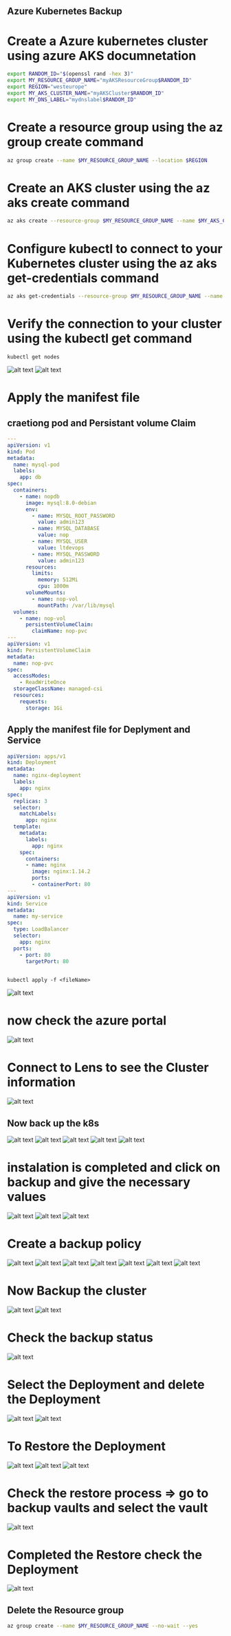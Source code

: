 Azure Kubernetes Backup
----------------------------

# Create a Azure kubernetes cluster using azure AKS documnetation 
 
```bash
export RANDOM_ID="$(openssl rand -hex 3)"
export MY_RESOURCE_GROUP_NAME="myAKSResourceGroup$RANDOM_ID"
export REGION="westeurope"
export MY_AKS_CLUSTER_NAME="myAKSCluster$RANDOM_ID"
export MY_DNS_LABEL="mydnslabel$RANDOM_ID"
```
# Create a resource group using the az group create command
```bash
az group create --name $MY_RESOURCE_GROUP_NAME --location $REGION
```
# Create an AKS cluster using the az aks create command

```bash
az aks create --resource-group $MY_RESOURCE_GROUP_NAME --name $MY_AKS_CLUSTER_NAME --node-count 1 --generate-ssh-keys
```
# Configure kubectl to connect to your Kubernetes cluster using the az aks get-credentials command
```bash
az aks get-credentials --resource-group $MY_RESOURCE_GROUP_NAME --name $MY_AKS_CLUSTER_NAME
```
# Verify the connection to your cluster using the kubectl get command
```
kubectl get nodes
```
![alt text](images/backup1.png)
![alt text](images/backup2.png)
# Apply the manifest file 
##  craetiong pod and Persistant volume Claim
```yaml
---
apiVersion: v1
kind: Pod
metadata:
  name: mysql-pod
  labels:
    app: db
spec:
  containers:
    - name: nopdb
      image: mysql:8.0-debian
      env:
        - name: MYSQL_ROOT_PASSWORD
          value: admin123
        - name: MYSQL_DATABASE
          value: nop
        - name: MYSQL_USER
          value: ltdevops
        - name: MYSQL_PASSWORD
          value: admin123
      resources:
        limits:
          memory: 512Mi
          cpu: 1000m
      volumeMounts:
        - name: nop-vol
          mountPath: /var/lib/mysql
  volumes:
    - name: nop-vol
      persistentVolumeClaim: 
        claimName: nop-pvc
--- 
apiVersion: v1
kind: PersistentVolumeClaim
metadata:
  name: nop-pvc
spec:
  accessModes:
    - ReadWriteOnce
  storageClassName: managed-csi
  resources:
    requests:
      storage: 1Gi
```
## Apply the manifest file for Deplyment and Service 
```yaml
apiVersion: apps/v1
kind: Deployment
metadata:
  name: nginx-deployment
  labels:
    app: nginx
spec:
  replicas: 3
  selector:
    matchLabels:
      app: nginx
  template:
    metadata:
      labels:
        app: nginx
    spec:
      containers:
      - name: nginx
        image: nginx:1.14.2
        ports:
        - containerPort: 80
--- 
apiVersion: v1
kind: Service
metadata:
  name: my-service
spec:
  type: LoadBalancer
  selector:
    app: nginx
  ports:
    - port: 80
      targetPort: 80
      
```
```
kubectl apply -f <fileName>
```

![alt text](images/backup3.png)
# now check the azure portal
![alt text](images/backup4.png)
# Connect to Lens to see the Cluster information
![alt text](images/backup5.png)
## Now back up the k8s 
![alt text](images/backup6.png)
![alt text](images/backup7.png)
![alt text](images/backup8.png)
![alt text](images/backup9.png)
![alt text](images/backup10.png)
# instalation  is completed and click on backup and give the necessary values
![alt text](images/backup11.png)
![alt text](images/backup12.png)
![alt text](images/backup13.png)
# Create a backup policy
![alt text](images/backup14.png)
![alt text](images/backup15.png)
![alt text](images/backup16.png)
![alt text](images/backup17.png)
![alt text](images/backup18.png)
![alt text](images/backup19.png)
![alt text](images/backup20.png)
# Now Backup the cluster 
![alt text](images/backup22.png)
![alt text](images/backup21.png)
#  Check the backup status
![alt text](images/backup23.png)
# Select the Deployment and delete the Deployment 
![alt text](images/backup24.png)
![alt text](images/backup25.png)
# To Restore the Deployment 
![alt text](images/backup26.png)
![alt text](images/backup27.png)
![alt text](images/backup28.png)
# Check the restore process => go to backup vaults and select the vault 
![alt text](images/backup29.png)
# Completed the Restore check the Deployment 
![alt text](images/backup30.png)

## Delete the Resource group 

```bash
az group create --name $MY_RESOURCE_GROUP_NAME --no-wait --yes 
```
